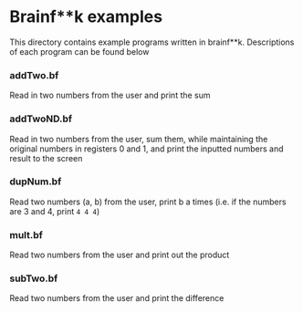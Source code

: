 # Brainf**k examples #

This directory contains example programs written in brainf**k. Descriptions of each program can be found below

### addTwo.bf 
Read in two numbers from the user and print the sum

### addTwoND.bf 
Read in two numbers from the user, sum them, while maintaining the original numbers in registers 0 and 1, and print the inputted numbers and result to the screen

### dupNum.bf 
Read two numbers (a, b) from the user, print b a times (i.e. if the numbers are 3 and 4, print `4 4 4`)

### mult.bf 
Read two numbers from the user and print out the product

### subTwo.bf 
Read two numbers from the user and print the difference

